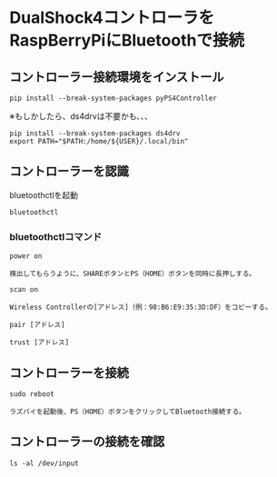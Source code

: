 # DualShock4コントローラをRaspBerryPiにBluetoothで接続

## コントローラー接続環境をインストール

```
pip install --break-system-packages pyPS4Controller
```

※もしかしたら、ds4drvは不要かも、、、
```
pip install --break-system-packages ds4drv
export PATH="$PATH:/home/${USER}/.local/bin"
```

## コントローラーを認識

bluetoothctlを起動
```
bluetoothctl
```

### bluetoothctlコマンド

```
power on
```

```
検出してもらうように、SHAREボタンとPS（HOME）ボタンを同時に長押しする。
```

```
scan on
```

```
Wireless Controllerの[アドレス]（例：98:B6:E9:35:3D:DF）をコピーする。
```

```
pair [アドレス]

trust [アドレス]
```

## コントローラーを接続

```
sudo reboot
```

```
ラズパイを起動後、PS（HOME）ボタンをクリックしてBluetooth接続する。
```

## コントローラーの接続を確認

```
ls -al /dev/input
```
